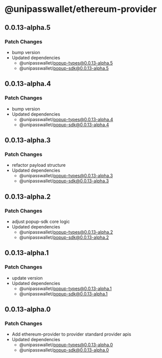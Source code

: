 # @unipasswallet/ethereum-provider

## 0.0.13-alpha.5

### Patch Changes

- bump version
- Updated dependencies
  - @unipasswallet/popup-types@0.0.13-alpha.5
  - @unipasswallet/popup-sdk@0.0.13-alpha.5

## 0.0.13-alpha.4

### Patch Changes

- bump version
- Updated dependencies
  - @unipasswallet/popup-types@0.0.13-alpha.4
  - @unipasswallet/popup-sdk@0.0.13-alpha.4

## 0.0.13-alpha.3

### Patch Changes

- refactor payload structure
- Updated dependencies
  - @unipasswallet/popup-types@0.0.13-alpha.3
  - @unipasswallet/popup-sdk@0.0.13-alpha.3

## 0.0.13-alpha.2

### Patch Changes

- adjust popup-sdk core logic
- Updated dependencies
  - @unipasswallet/popup-types@0.0.13-alpha.2
  - @unipasswallet/popup-sdk@0.0.13-alpha.2

## 0.0.13-alpha.1

### Patch Changes

- update version
- Updated dependencies
  - @unipasswallet/popup-types@0.0.13-alpha.1
  - @unipasswallet/popup-sdk@0.0.13-alpha.1

## 0.0.13-alpha.0

### Patch Changes

- Add ethereum-provider to provider standard provider apis
- Updated dependencies
  - @unipasswallet/popup-types@0.0.13-alpha.0
  - @unipasswallet/popup-sdk@0.0.13-alpha.0
